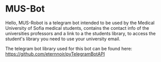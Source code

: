 # MUS-Bot
 Hello, MUS-Robot is a telegram bot intended to be used by the Medical University of Sofia medical students, contains the contact info of the universities professors and a link to a the students library, to access the student's library you need to use your university email. 

The telegram bot library used for this bot can be found here: https://github.com/eternnoir/pyTelegramBotAPI

 
